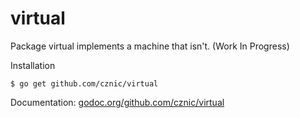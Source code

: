 # virtual
Package virtual implements a machine that isn't. (Work In Progress)

Installation

    $ go get github.com/cznic/virtual

Documentation: [godoc.org/github.com/cznic/virtual](http://godoc.org/github.com/cznic/virtual)
